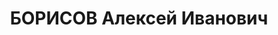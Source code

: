 ---
title: БОРИСОВ Алексей Иванович
description: 'Род. в 1887. Проживал: Неглинная ул., 20/2, комн. 29. Подсобный рабочий,
  Гостиница "Ново-Московская"'
---